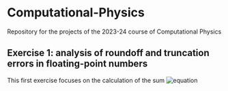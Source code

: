 # Computational-Physics
Repository for the projects of the 2023-24 course of Computational Physics
## Exercise 1: analysis of roundoff and truncation errors in floating-point numbers
This first exercise focuses on the calculation of the sum ![equation](https://latex.codecogs.com/svg.image?%7B%5Ccolor%7BWhite%7D%5Csum_%7Bn=1%7D%5E%5Cinfty=%5Cfrac%7B%5Cpi%5E2%7D%7B6%7D%7D)

